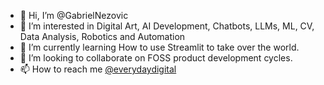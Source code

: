 * 👋 Hi, I’m @GabrielNezovic  
* 👀 I’m interested in Digital Art, AI Development, Chatbots, LLMs, ML, CV, Data Analysis, Robotics and Automation
* 🌱 I’m currently learning How to use Streamlit to take over the world.
* 💞️ I’m looking to collaborate on FOSS product development cycles.
* 📫 How to reach me [@everydaydigital](https://instagram.com/everydaydigital)

